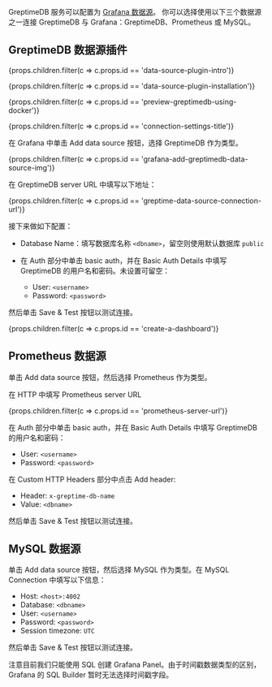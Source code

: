 
GreptimeDB 服务可以配置为 [Grafana 数据源](https://grafana.com/docs/grafana/latest/datasources/add-a-data-source/)。
你可以选择使用以下三个数据源之一连接 GreptimeDB 与 Grafana：GreptimeDB、Prometheus 或 MySQL。

## GreptimeDB 数据源插件

{props.children.filter(c => c.props.id == 'data-source-plugin-intro')}

{props.children.filter(c => c.props.id == 'data-source-plugin-installation')}

{props.children.filter(c => c.props.id == 'preview-greptimedb-using-docker')}

{props.children.filter(c => c.props.id == 'connection-settings-title')}

在 Grafana 中单击 Add data source 按钮，选择 GreptimeDB 作为类型。

{props.children.filter(c => c.props.id == 'grafana-add-greptimedb-data-source-img')}

在 GreptimeDB server URL 中填写以下地址：

{props.children.filter(c => c.props.id == 'greptime-data-source-connection-url')}

接下来做如下配置：

- Database Name：填写数据库名称 `<dbname>`，留空则使用默认数据库 `public`
- 在 Auth 部分中单击 basic auth，并在 Basic Auth Details 中填写 GreptimeDB 的用户名和密码。未设置可留空：

  - User: `<username>`
  - Password: `<password>`

然后单击 Save & Test 按钮以测试连接。

{props.children.filter(c => c.props.id == 'create-a-dashboard')}

## Prometheus 数据源

单击 Add data source 按钮，然后选择 Prometheus 作为类型。

在 HTTP 中填写 Prometheus server URL

{props.children.filter(c => c.props.id == 'prometheus-server-url')}

在 Auth 部分中单击 basic auth，并在 Basic Auth Details 中填写 GreptimeDB 的用户名和密码：

- User: `<username>`
- Password: `<password>`

在 Custom HTTP Headers 部分中点击 Add header:

- Header: `x-greptime-db-name`
- Value: `<dbname>`

然后单击 Save & Test 按钮以测试连接。

## MySQL 数据源

单击 Add data source 按钮，然后选择 MySQL 作为类型。在 MySQL Connection 中填写以下信息：

- Host: `<host>:4002`
- Database: `<dbname>`
- User: `<username>`
- Password: `<password>`
- Session timezone: `UTC`

然后单击 Save & Test 按钮以测试连接。

注意目前我们只能使用 SQL 创建 Grafana Panel。由于时间戳数据类型的区别，Grafana
的 SQL Builder 暂时无法选择时间戳字段。
